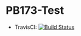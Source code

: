 # PB173-Test
* TravisCI: [![Build Status](https://travis-ci.org/Peter-Harmann/PB173-Test.svg?branch=master)](https://travis-ci.org/Peter-Harmann/PB173-Test)
